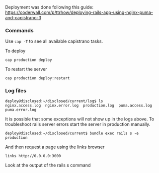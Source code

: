 Deployment was done following this guide: https://coderwall.com/p/ttrhow/deploying-rails-app-using-nginx-puma-and-capistrano-3

### Commands

Use `cap -T` to see all available capistrano tasks.

To deploy

```
cap production deploy
```

To restart the server

```
cap production deploy:restart
```

### Log files


```
deploy@disclosed:~/disclosed/current/log$ ls
nginx.access.log  nginx.error.log  production.log  puma.access.log  puma.error.log
```

It is possible that some exceptions will not show up in the logs above.
To troubleshoot rails server errors start the server in production manually.

```
deploy@disclosed:~/disclosed/current$ bundle exec rails s -e production
```

And then request a page using the links browser

```
links http://0.0.0.0:3000
```

Look at the output of the rails s command


